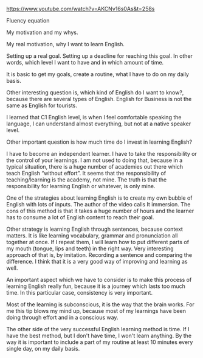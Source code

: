 https://www.youtube.com/watch?v=AKCNv16s0As&t=258s

Fluency equation

My motivation and my whys. 

My real motivation, why I want to learn English.

Setting up a real goal. Setting up a deadline for reaching this goal. In other words, which level I want to have and in which amount of time.

It is basic to get my goals, create a routine, what I have to do on my daily basis.

Other interesting question is, which kind of English do I want to know?, because there are several types of English. English for Business is not the same as English for tourists.

I learned that C1 English level, is when I feel comfortable speaking the language, I can understand almost everything, but not at a native speaker level.

Other important question is how much time do I invest in learning English?

I have to become an independent learner. I have to  take the responsibility or the control of your learnings. I am not used to doing that, because in a typical situation, there is a huge number of academies out there which teach English “without effort”. It seems that the responsibility of teaching/learning is the academy, not mine. The truth is that the responsibility for learning English or whatever, is only mine.

One of the strategies about learning English is to create my own bubble of English with lots of inputs. The author of the video calls It immersion. The cons of this method is that it takes a huge number of hours and the learner has to consume a lot of English content to reach their goal.

Other strategy is learning English through sentences, because context matters. It is like learning  vocabulary, grammar and pronunciation all together at once. If I repeat them, I will learn how to put different parts of my mouth (tongue, lips and teeth) in the right way. Very interesting approach of that is, by imitation. Recording a sentence and comparing the difference. I think that it is a very good way of improving and learning as well.

An important aspect which we have to consider is to make this process of learning English really fun, because it is a journey which lasts too much time. In this particular case, consistency is very important.

Most of the learning is subconscious, it is the way that the brain works. For me this tip blows my mind up, because most of my learnings have been doing through effort and in a conscious way.

The other side of the very successful English learning method is time. If I have the best method, but I don't have time, I won't learn anything. By the way it is important to include a part of my routine at least 10 minutes every single day, on my daily basis.
